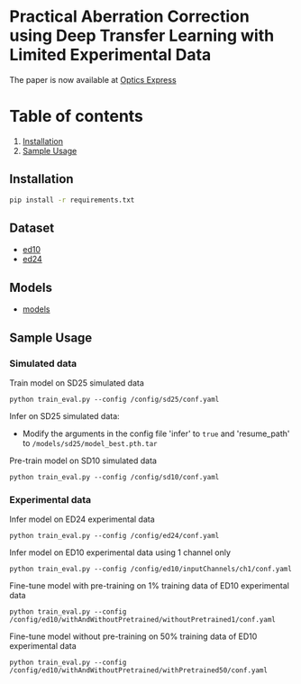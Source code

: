 # Practical Aberration Correction using Deep Transfer Learning with Limited Experimental Data


The paper is now available at [Optics Express](https://doi.org/10.1364/OE.557993)

# Table of contents
1. [Installation](#Installation)
2. [Sample Usage](##Sample-Usage)

## Installation
```bash
pip install -r requirements.txt
```

## Dataset
- [ed10](https://zenodo.org/record/14023331/files/ed10.zip?download=1)
- [ed24](https://zenodo.org/record/14023331/files/ed24.zip?download=1)

## Models
- [models](https://zenodo.org/record/14023331/files/models.zip?download=1)


## Sample Usage 
### Simulated data

Train model on SD25 simulated data

`python train_eval.py --config /config/sd25/conf.yaml`

Infer on SD25 simulated data: 
- Modify the arguments in the config file 'infer' to `true` and 'resume_path' to `/models/sd25/model_best.pth.tar`

Pre-train model on SD10 simulated data

`python train_eval.py --config /config/sd10/conf.yaml`

### Experimental data

Infer model on ED24 experimental data

`python train_eval.py --config /config/ed24/conf.yaml`

Infer model on ED10 experimental data using 1 channel only

`python train_eval.py --config /config/ed10/inputChannels/ch1/conf.yaml`

Fine-tune model with pre-training on 1% training data of ED10 experimental data 

`python train_eval.py --config /config/ed10/withAndWithoutPretrained/withoutPretrained1/conf.yaml`

Fine-tune model without pre-training on 50% training data of ED10 experimental data 

`python train_eval.py --config /config/ed10/withAndWithoutPretrained/withPretrained50/conf.yaml`
